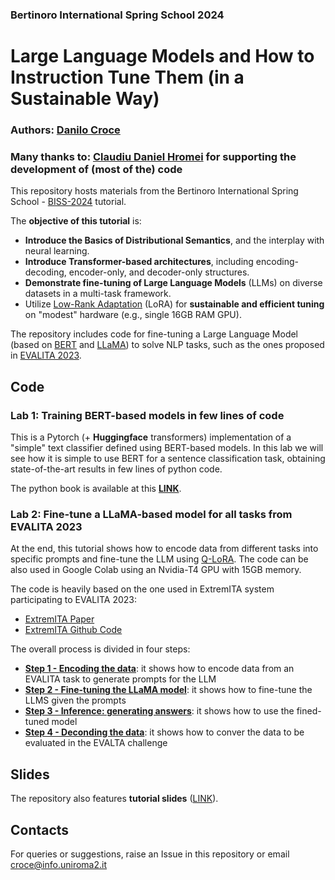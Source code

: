 ### Bertinoro International Spring School 2024

# Large Language Models and How to Instruction Tune Them (in a Sustainable Way)

### **Authors**: [Danilo Croce](https://scholar.google.it/citations?user=dXewdYAAAAAJ&hl=it) 

### Many thanks to: [Claudiu Daniel Hromei](https://scholar.google.it/citations?user=YQRKKFoAAAAJ&hl=it) for supporting the development of (most of the) code

This repository hosts materials from the Bertinoro International Spring School - [BISS-2024](https://cs.unibo.it/projects/BISS/2024/) tutorial.

The **objective of this tutorial** is:

* **Introduce the Basics of Distributional Semantics**, and the interplay with neural learning.
* **Introduce Transformer-based architectures**, including encoding-decoding, encoder-only, and decoder-only structures.
* **Demonstrate fine-tuning of Large Language Models** (LLMs) on diverse datasets in a multi-task framework.
* Utilize [Low-Rank Adaptation](https://arxiv.org/abs/2106.09685) (LoRA) for **sustainable and efficient tuning** on "modest" hardware (e.g., single 16GB RAM GPU).



The repository includes code for fine-tuning a Large Language Model (based on [BERT](https://huggingface.co/docs/transformers/model_doc/bert) and [LLaMA](https://ai.meta.com/blog/large-language-model-llama-meta-ai/)) to solve NLP tasks, such as the ones proposed in [EVALITA 2023](https://www.evalita.it/campaigns/evalita-2023/). 


## Code

### Lab 1: Training BERT-based models in few lines of code

This is a Pytorch (+ **Huggingface** transformers) implementation of a "simple" text classifier defined using BERT-based models. 
In this lab we will see how it is simple to use BERT for a sentence classification task, obtaining state-of-the-art results in few lines of python code.

The python book is available at this [**LINK**](BISS-2024_LAB-1_Training_BERT_based_models_in_few_lines_of_code.ipynb).

### Lab 2: Fine-tune a LLaMA-based model for all tasks from EVALITA 2023

At the end, this tutorial shows how to encode data from different tasks into specific prompts and fine-tune the LLM using [Q-LoRA](https://arxiv.org/abs/2305.14314). The code can be also used in Google Colab using an Nvidia-T4 GPU with 15GB memory.

The code is heavily based on the one used in ExtremITA system participating to EVALITA 2023:

* [ExtremITA Paper](https://ceur-ws.org/Vol-3473/paper13.pdf)
* [ExtremITA Github Code](https://github.com/crux82/ExtremITA)


The overall process is divided in four steps:

* [**Step 1 - Encoding the data**](BISS-2024_LAB-2.1_ExtremITA_data_encoder.ipynb): it shows how to encode data from an EVALITA task to generate prompts for the LLM
* [**Step 2 - Fine-tuning the LLaMA model**](BISS-2024_LAB-2.2_ExtremITA_train.ipynb): it shows how to fine-tune the LLMS given the prompts 
* [**Step 3 - Inference: generating answers**](BISS-2024_LAB-2.3_ExtremITA_inference.ipynb): it shows how to use the fined-tuned model
* [**Step 4 - Deconding the data**](BISS-2024_LAB-2.4_ExtremITA_data_decoder.ipynb): it shows how to conver the data to be evaluated in the EVALTA challenge

## Slides

The repository also features **tutorial slides** ([LINK](BISS_2024_slides.pdf)).

## Contacts

For queries or suggestions, raise an Issue in this repository or email  [croce@info.uniroma2.it](mailto:croce@info.uniroma2.it)


